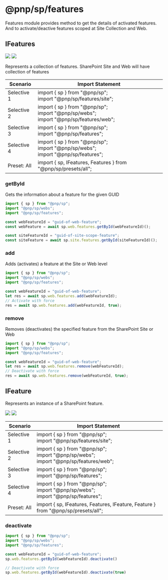 # @pnp/sp/features

Features module provides method to get the details of activated features. And to activate/deactive features scoped at Site Collection and Web.

## IFeatures

[![](https://img.shields.io/badge/Invokable-informational.svg)](../concepts/invokable.md) [![](https://img.shields.io/badge/Selective%20Imports-informational.svg)](../concepts/selective-imports.md)

Represents a collection of features. SharePoint Site and Web will have collection of features

|Scenario|Import Statement|
|--|--|
|Selective 1|import { sp } from "@pnp/sp";<br />import "@pnp/sp/features/site";|
|Selective 2|import { sp } from "@pnp/sp";<br />import "@pnp/sp/webs";<br/>import "@pnp/sp/features/web";|
|Selective 3|import { sp } from "@pnp/sp";<br />import "@pnp/sp/features";|
|Selective 4|import { sp } from "@pnp/sp";<br />import "@pnp/sp/webs";<br/>import "@pnp/sp/features";|
|Preset: All|import { sp, IFeatures, Features } from "@pnp/sp/presets/all";|

### getById

Gets the information about a feature for the given GUID

```TypeScript
import { sp } from "@pnp/sp";
import "@pnp/sp/webs";
import "@pnp/sp/features";

const webFeatureId = "guid-of-web-feature";
const webFeature = await sp.web.features.getById(webFeatureId)();

const siteFeatureId = "guid-of-site-scope-feature";
const siteFeature = await sp.site.features.getById(siteFeatureId)();
```

### add

Adds (activates) a feature at the Site or Web level

```TypeScript
import { sp } from "@pnp/sp";
import "@pnp/sp/webs";
import "@pnp/sp/features";

const webFeatureId = "guid-of-web-feature";
let res = await sp.web.features.add(webFeatureId);
// Activate with force
res = await sp.web.features.add(webFeatureId, true);
```

### remove

Removes (deactivates) the specified feature from the SharePoint Site or Web
```TypeScript
import { sp } from "@pnp/sp";
import "@pnp/sp/webs";
import "@pnp/sp/features";

const webFeatureId = "guid-of-web-feature";
let res = await sp.web.features.remove(webFeatureId);
// Deactivate with force
res = await sp.web.features.remove(webFeatureId, true);
```

## IFeature  

Represents an instance of a SharePoint feature.

[![](https://img.shields.io/badge/Invokable-informational.svg)](../concepts/invokable.md) [![](https://img.shields.io/badge/Selective%20Imports-informational.svg)](../concepts/selective-imports.md)  

|Scenario|Import Statement|
|--|--|
|Selective 1|import { sp } from "@pnp/sp";<br />import "@pnp/sp/features/site";|
|Selective 2|import { sp } from "@pnp/sp";<br />import "@pnp/sp/webs";<br/>import "@pnp/sp/features/web";|
|Selective 3|import { sp } from "@pnp/sp";<br />import "@pnp/sp/features";|
|Selective 4|import { sp } from "@pnp/sp";<br />import "@pnp/sp/webs";<br/>import "@pnp/sp/features";|
|Preset: All|import { sp, IFeatures, Features, IFeature, Feature } from "@pnp/sp/presets/all";|

### deactivate

```TypeScript
import { sp } from "@pnp/sp";
import "@pnp/sp/webs";
import "@pnp/sp/features";

const webFeatureId = "guid-of-web-feature";
sp.web.features.getById(webFeatureId).deactivate()

// Deactivate with force
sp.web.features.getById(webFeatureId).deactivate(true)
```
